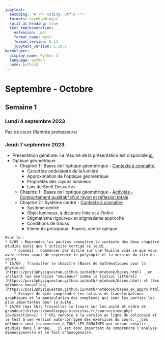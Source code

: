 ```yaml
---
jupytext:
  encoding: '# -*- coding: utf-8 -*-'
  formats: ipynb,md:myst
  split_at_heading: true
  text_representation:
    extension: .md
    format_name: myst
    format_version: 0.13
    jupytext_version: 1.10.3
kernelspec:
  display_name: Python 3
  language: python
  name: python3
---
```

# Septembre - Octobre

## Semaine 1
### Lundi  4 septembre 2023
Pas de cours (Rentrée professeurs)
### Jeudi  7 septembre 2023
* Présentation générale. Le résumé de la présentation est disponible [ici](https://pcsi3physiquestan.github.io/presentation_annee/presentation.html)
* Optique géométrique
    * Chapitre 1 : Bases de l'optique géométrique - [Contexte à connaître](https://pcsi3physiquestan.github.io/optique/notebook/opt_bases_contxt.html)
        * Caractère ondulatoire de la lumière
        * Approximation de l'optique géométrique
        * Propriétés des rayons lumineux
        * Lois de Snell-Descartes
    * Chapitre 1 : Bases de l'optique géométrique - [Activités - Comportement qualitatif d'un rayon et réflexion totale](https://pcsi3physiquestan.github.io/optique/notebook/opt_bases_methodes.html)
    * Chapitre 2 : Système centré - [Contexte à connaître](https://pcsi3physiquestan.github.io/optique/notebook/opt_centres_contxt.html)
        * Système centré
        * Objet lumineux, à distance finie et à l'infini
        * Stigmatisme rigoureux et stigmatisme approché
        * Conditions de Gauss
        * Eléments principaux : Foyers, centre optique

```{topic} Travail à faire
Pour le :
* 8/09 : Reprendre les parties connaître le contexte des deux chapitre étudiés ainsi que l'activité corrigé ce jeudi.
    * Conseil : Commencer par écrire sur une feuille vide ce que vous avez retenu avant de reprendre le polycopié et la version du site du cours.
* 15/09 : Travailler le chapitre [Bases de mathématiques pour la physique](https://pcsi3physiquestan.github.io/math/notebook/bases.html) __en incluant les exercices "nouveaux" comme le [calcul littéral](https://pcsi3physiquestan.github.io/math/notebook/bases.html) et [les méthodes nouvelles](https://pcsi3physiquestan.github.io/math/notebook/bases_ex_appro.html)
    * Essayer de bien comprendre les notions de transformations graphiques et la manipulation des complexes qui sont les parties les plus importantes pour la suite.
* 15/09 (max 1h): Travailler le [cours sur les unité et ordre de grandeur](https://moodlecpge.stanislas.fr/course/view.php?id=2&section=2) : l'URL renvoie à la version en ligne du polycopié et le test à uen version auto-corrigée des exercices du cours. __Ces méthodes sont transverses à TOUS LES DOMAINES qui seront ensuite étudiés dans l'année,__ il est donc important de comprendre l'analyse dimensionnelle et le test d'homogénéité.
```
<!-- 
### Vendredi  8 septembre 2023
```{topic} Travail à faire
Pour le :

```
## Semaine 2
### Lundi  11 septembre 2023
```{topic} Travail à faire
Pour le :

```
### Jeudi  14 septembre 2023
```{topic} Travail à faire
Pour le :

```
### Vendredi  15 septembre 2023
```{topic} Travail à faire
Pour le :

```
## Semaine 3
### Lundi  18 septembre 2023
```{topic} Travail à faire
Pour le :

```
### Jeudi  21 septembre 2023
```{topic} Travail à faire
Pour le :

```
### Vendredi  22 septembre 2023
```{topic} Travail à faire
Pour le :

```
## Semaine 4
### Lundi  25 septembre 2023
```{topic} Travail à faire
Pour le :

```
### Jeudi  28 septembre 2023
```{topic} Travail à faire
Pour le :

```
### Vendredi  29 septembre 2023
```{topic} Travail à faire
Pour le :

```
## Semaine 5
### Lundi  2 octobre 2023
```{topic} Travail à faire
Pour le :

```
### Jeudi  5 octobre 2023
```{topic} Travail à faire
Pour le :

```
### Vendredi  6 octobre 2023
```{topic} Travail à faire
Pour le :

```
## Semaine 6
### Lundi  9 octobre 2023
```{topic} Travail à faire
Pour le :

```
### Jeudi  12 octobre 2023
```{topic} Travail à faire
Pour le :

```
### Vendredi  13 octobre 2023
```{topic} Travail à faire
Pour le :

```
## Semaine 7
### Lundi  16 octobre 2023
```{topic} Travail à faire
Pour le :

```
### Jeudi  19 octobre 2023
```{topic} Travail à faire
Pour le :

```
### Vendredi  20 octobre 2023
```{topic} Travail à faire
Pour le :

``` -->

